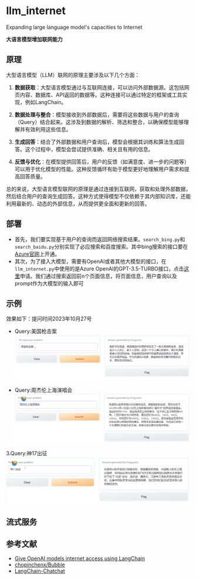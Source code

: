 # llm_internet
Expanding large language model's capacities to Internet

**大语言模型增加联网能力**

## 原理

大型语言模型（LLM）联网的原理主要涉及以下几个方面：

1. **数据获取**：大型语言模型通过与互联网连接，可以访问外部数据源。这包括网页内容、数据库、API返回的数据等。这种连接可以通过特定的框架或工具实现，例如LangChain。

2. **数据处理与整合**：模型接收到外部数据后，需要将这些数据与用户的查询（Query）结合起来。这涉及到数据的解析、筛选和整合，以确保模型能够理解并有效利用这些信息。

3. **生成回答**：结合了外部数据和用户查询后，模型会根据其训练和算法生成回答。这个过程中，模型会尝试提供准确、相关且有用的信息。

4. **反馈与优化**：在模型提供回答后，用户的反馈（如满意度、进一步的问题等）可以用于优化模型的性能。这种反馈循环有助于模型更好地理解用户需求和提高回答质量。

总的来说，大型语言模型联网的原理是通过连接到互联网，获取和处理外部数据，然后结合用户的查询生成回答。这种方式使得模型不仅依赖于其内部知识库，还能利用最新的、动态的外部信息，从而提供更全面和更新的回答。

## 部署

- 首先，我们要实现基于用户的查询而返回网络搜索结果。`search_bing.py`和`search_baidu.py`分别实现了必应搜索和百度搜索。其中bing搜索的接口要在[Azure官网](portal.azure.com)上开通。
- 其次，为了接入大模型，需要有OpenAI或者其他大模型的接口，在`llm_internet.py`中使用的是Azure OpenAI的GPT-3.5-TURBO接口，点击[这里](https://customervoice.microsoft.com/Pages/ResponsePage.aspx?id=v4j5cvGGr0GRqy180BHbR7en2Ais5pxKtso_Pz4b1_xUOFA5Qk1UWDRBMjg0WFhPMkIzTzhKQ1dWNyQlQCN0PWcu&culture=en-us&country=us)申请。我们通过搜索返回前n个页面信息，将页面信息，用户查询以及prompt作为大模型的输入即可

## 示例

效果如下：提问时间2023年10月27号

- Query:美国枪击案
![美国枪击案](img/gpt3.5turbo_net1.PNG)

- Query:周杰伦上海演唱会
![周杰伦上海演唱会](img/gpt3.5turbo_net2.PNG)

3.Query:神17出征
![神17出征](img/gpt3.5turbo_net3.PNG)

## 流式服务



## 参考文献
- [Give OpenAI models internet access using LangChain](https://medium.com/@rubentak/give-openai-models-with-internet-access-using-langchain-7d5849f33e03)
- [chopinchenx/Bubble](https://github.com/chopinchenx/Bubble)
- [LangChain-Chatchat](https://github.com/chatchat-space/Langchain-Chatchat)
